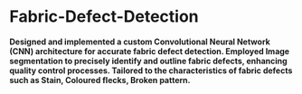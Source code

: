 # Fabric-Defect-Detection
**Designed and implemented a custom Convolutional Neural Network (CNN) architecture for accurate fabric defect detection. Employed Image segmentation to precisely identify and outline fabric defects, enhancing quality control processes. Tailored to the characteristics of fabric defects such as Stain, Coloured flecks, Broken pattern.**

